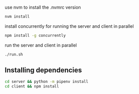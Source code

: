 use nvm to install the .nvmrc version

```sh
nvm install
```

install concurrently for running the server and client in parallel

```sh
npm install -g concurrently
```

run the server and client in parallel

```sh
./run.sh
```

## Installing dependencies

```sh
cd server && python -m pipenv install
cd client && npm install
```